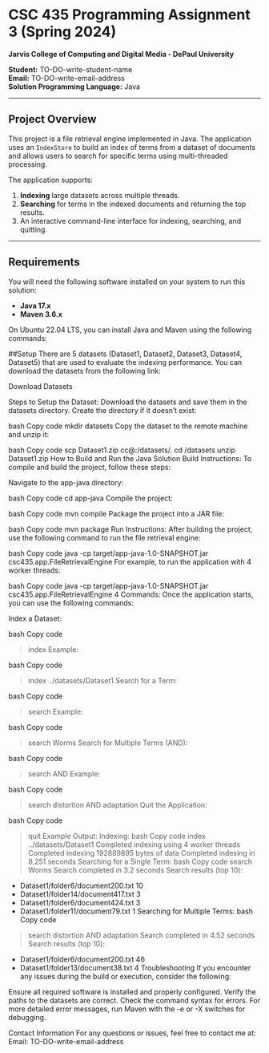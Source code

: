 # CSC 435 Programming Assignment 3 (Spring 2024)

**Jarvis College of Computing and Digital Media - DePaul University**

**Student:** TO-DO-write-student-name  
**Email:** TO-DO-write-email-address  
**Solution Programming Language:** Java  

---

## Project Overview

This project is a file retrieval engine implemented in Java. The application uses an `IndexStore` to build an index of terms from a dataset of documents and allows users to search for specific terms using multi-threaded processing. 

The application supports:
1. **Indexing** large datasets across multiple threads.
2. **Searching** for terms in the indexed documents and returning the top results.
3. An interactive command-line interface for indexing, searching, and quitting.

---

## Requirements

You will need the following software installed on your system to run this solution:

- **Java 17.x**  
- **Maven 3.6.x**

On Ubuntu 22.04 LTS, you can install Java and Maven using the following commands:



##Setup
There are 5 datasets (Dataset1, Dataset2, Dataset3, Dataset4, Dataset5) that are used to evaluate the indexing performance. You can download the datasets from the following link:

Download Datasets

Steps to Setup the Dataset:
Download the datasets and save them in the datasets directory. Create the directory if it doesn’t exist:

bash
Copy code
mkdir datasets
Copy the dataset to the remote machine and unzip it:

bash
Copy code
scp Dataset1.zip cc@<remote-ip>:<path-to-repo>/datasets/.
cd <path-to-repo>/datasets
unzip Dataset1.zip
How to Build and Run the Java Solution
Build Instructions:
To compile and build the project, follow these steps:

Navigate to the app-java directory:

bash
Copy code
cd app-java
Compile the project:

bash
Copy code
mvn compile
Package the project into a JAR file:

bash
Copy code
mvn package
Run Instructions:
After building the project, use the following command to run the file retrieval engine:

bash
Copy code
java -cp target/app-java-1.0-SNAPSHOT.jar csc435.app.FileRetrievalEngine <number of worker threads>
For example, to run the application with 4 worker threads:

bash
Copy code
java -cp target/app-java-1.0-SNAPSHOT.jar csc435.app.FileRetrievalEngine 4
Commands:
Once the application starts, you can use the following commands:

Index a Dataset:

bash
Copy code
> index <path-to-dataset>
Example:

bash
Copy code
> index ../datasets/Dataset1
Search for a Term:

bash
Copy code
> search <term>
Example:

bash
Copy code
> search Worms
Search for Multiple Terms (AND):

bash
Copy code
> search <term1> AND <term2>
Example:

bash
Copy code
> search distortion AND adaptation
Quit the Application:

bash
Copy code
> quit
Example Output:
Indexing:
bash
Copy code
> index ../datasets/Dataset1
Completed indexing using 4 worker threads
Completed indexing 192889895 bytes of data
Completed indexing in 8.251 seconds
Searching for a Single Term:
bash
Copy code
> search Worms
Search completed in 3.2 seconds
Search results (top 10):
* Dataset1/folder6/document200.txt 10
* Dataset1/folder14/document417.txt 3
* Dataset1/folder6/document424.txt 3
* Dataset1/folder11/document79.txt 1
Searching for Multiple Terms:
bash
Copy code
> search distortion AND adaptation
Search completed in 4.52 seconds
Search results (top 10):
* Dataset1/folder6/document200.txt 46
* Dataset1/folder13/document38.txt 4
Troubleshooting
If you encounter any issues during the build or execution, consider the following:

Ensure all required software is installed and properly configured.
Verify the paths to the datasets are correct.
Check the command syntax for errors.
For more detailed error messages, run Maven with the -e or -X switches for debugging.

Contact Information
For any questions or issues, feel free to contact me at:
Email: TO-DO-write-email-address
